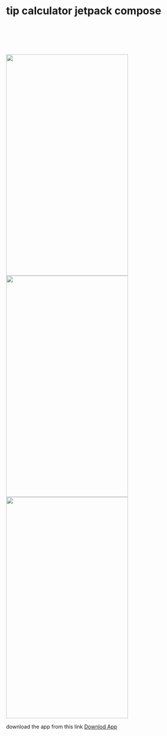 
<h1>tip calculator jetpack compose</h1>
<br><br><br><br>
<p float="left">
 <img src="https://user-images.githubusercontent.com/70256509/206041814-902aa71f-020b-4bfa-86e8-afb18ed00d23.png" width="330" height = "600"/> 
 <img src="https://user-images.githubusercontent.com/70256509/206041804-90c2bd02-f780-4c71-928a-6b5d2441d0b7.png" width="330" height = "600"/>
 <img src="https://user-images.githubusercontent.com/70256509/206041811-020781a2-e73d-4fc8-9888-13a962ef905f.png" width="330" height = "600"/> 
 
  
</p>



download the app from this link
[Downlod App](https://drive.google.com/file/d/1U8NESN3ef0or2wNgA6lfyRnRPw97kfjF/view?usp=share_link)
